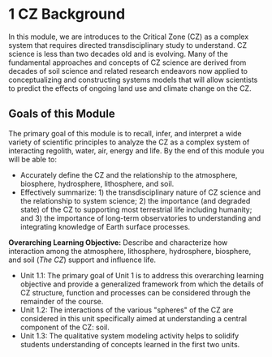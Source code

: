 # 1 CZ Background

In this module, we are introduces to the Critical Zone (CZ) as a complex system that requires directed transdisciplinary study to understand.  CZ science is less than two decades old and is evolving. Many of the fundamental approaches and concepts of CZ science are derived from decades of soil science and related research endeavors now applied to conceptualizing and constructing systems models that will allow scientists to predict the effects of ongoing land use and climate change on the CZ.

## Goals of this Module

The primary goal of this module is to recall, infer, and interpret a wide variety of scientific principles to analyze the CZ as a complex system of interacting regolith, water, air, energy and life. By the end of this module you will be able to:
* Accurately define the CZ and the relationship to the atmosphere, biosphere, hydrosphere, lithosphere, and soil.
* Effectively summarize: 1) the transdisciplinary nature of CZ science and the relationship to system science; 2) the importance (and degraded state) of the CZ to supporting most terrestrial life including humanity; and 3) the importance of long-term observatories to understanding and integrating knowledge of Earth surface processes.

**Overarching Learning Objective:** Describe and characterize how interaction among the atmosphere, lithosphere, hydrosphere, biosphere, and soil (*The CZ*) support and influence life.

- Unit 1.1: The primary goal of Unit 1 is to address this overarching learning objective and provide a generalized framework from which the details of CZ structure, function and processes can be considered through the remainder of the course.
- Unit 1.2: The interactions of the various "spheres" of the CZ are considered in this unit specifically aimed at understanding a central component of the CZ: soil.
- Unit 1.3: The qualitative system modeling activity helps to solidify students understanding of concepts learned in the first two units.



